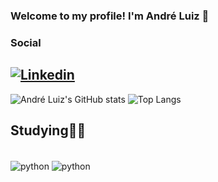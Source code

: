 
### Welcome to my profile! I'm André Luiz  👋


### Social
[![Linkedin](https://img.shields.io/badge/LinkedIn-0077B5?style=for-the-badge&logo=linkedin&logoColor=white)](https://www.linkedin.com/in/andre-luiz-sb/)
---

![André Luiz's GitHub stats](https://github-readme-stats.vercel.app/api?username=AndreLuiz-tech&show_icons=true&theme=dracula)
![Top Langs](https://github-readme-stats.vercel.app/api/top-langs/?username=AndreLuiz-tech&hide_progress=true)

## Studying👨‍💻
<div style="display: inline_block"><br/>
    <img align="center" alt="python" src="https://img.shields.io/badge/Python-3776AB?style=for-the-badge&logo=python&logoColor=white" />
     <img align="center" alt="python" src="https://img.shields.io/badge/C%23-239120?style=for-the-badge&logo=c-sharp&logoColor=white" />
</div>
